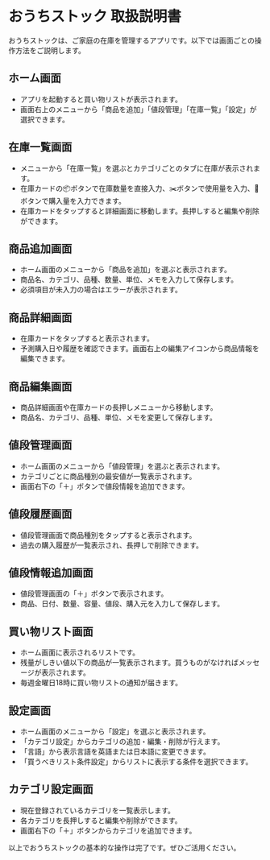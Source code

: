 # おうちストック 取扱説明書

おうちストックは、ご家庭の在庫を管理するアプリです。以下では画面ごとの操作方法をご説明します。

## ホーム画面
- アプリを起動すると買い物リストが表示されます。
- 画面右上のメニューから「商品を追加」「値段管理」「在庫一覧」「設定」が選択できます。

## 在庫一覧画面
- メニューから「在庫一覧」を選ぶとカテゴリごとのタブに在庫が表示されます。
- 在庫カードの📦ボタンで在庫数量を直接入力、✂️ボタンで使用量を入力、🛒ボタンで購入量を入力できます。
- 在庫カードをタップすると詳細画面に移動します。長押しすると編集や削除ができます。

## 商品追加画面
- ホーム画面のメニューから「商品を追加」を選ぶと表示されます。
- 商品名、カテゴリ、品種、数量、単位、メモを入力して保存します。
- 必須項目が未入力の場合はエラーが表示されます。

## 商品詳細画面
- 在庫カードをタップすると表示されます。
- 予測購入日や履歴を確認できます。画面右上の編集アイコンから商品情報を編集できます。

## 商品編集画面
- 商品詳細画面や在庫カードの長押しメニューから移動します。
- 商品名、カテゴリ、品種、単位、メモを変更して保存します。

## 値段管理画面
- ホーム画面のメニューから「値段管理」を選ぶと表示されます。
- カテゴリごとに商品種別の最安値が一覧表示されます。
- 画面右下の「＋」ボタンで値段情報を追加できます。

## 値段履歴画面
- 値段管理画面で商品種別をタップすると表示されます。
- 過去の購入履歴が一覧表示され、長押しで削除できます。

## 値段情報追加画面
- 値段管理画面の「＋」ボタンで表示されます。
- 商品、日付、数量、容量、値段、購入元を入力して保存します。

## 買い物リスト画面
- ホーム画面に表示されるリストです。
- 残量がしきい値以下の商品が一覧表示されます。買うものがなければメッセージが表示されます。
- 毎週金曜日18時に買い物リストの通知が届きます。

## 設定画面
- ホーム画面のメニューから「設定」を選ぶと表示されます。
- 「カテゴリ設定」からカテゴリの追加・編集・削除が行えます。
- 「言語」から表示言語を英語または日本語に変更できます。
- 「買うべきリスト条件設定」からリストに表示する条件を選択できます。

## カテゴリ設定画面
- 現在登録されているカテゴリを一覧表示します。
- 各カテゴリを長押しすると編集や削除ができます。
- 画面右下の「＋」ボタンからカテゴリを追加できます。

以上でおうちストックの基本的な操作は完了です。ぜひご活用ください。
